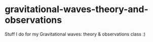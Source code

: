 # gravitational-waves-theory-and-observations
Stuff I do for my Gravitational waves: theory &amp; observations class :)
